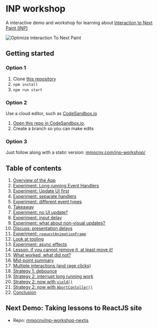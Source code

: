 # INP workshop

A interactive demo and workshop for learning about [Interaction to Next Paint (INP)](https://web.deb/inp)

![Optimize Interaction To Next Paint](https://web-dev.imgix.net/image/jL3OLOhcWUQDnR4XjewLBx4e3PC3/FV8Ls9SDF6UQ3v2IgKUw.jpg?auto=format&w=1600)

## Getting started

### Option 1

1. Clone [this repository](https://github.com/mmocny/inp-workshop)
2. `npm install`
3. `npm run start`

### Option 2

Use a cloud editor, such as [CodeSandbox.io](https://codesandbox.io)

1. [Open this repo in CodeSandbox.io](https://codesandbox.io/p/github/mmocny/inp-workshop).
2. Create a branch so you can make edits

### Option 3

Just follow along with a static version: [mmocny.com/inp-workshop/](https://mmocny.com/inp-workshop/)

## Table of contents

1. [Overview of the App](https://github.com/malchata/inp-workshop/guides/1-overview.md)
2. [Experiment: Long running Event Handlers](https://github.com/malchata/inp-workshop/guides/2-long-event-handlers.md)
3. [Experiment: Update UI first](https://github.com/malchata/inp-workshop/guides/3-update-ui-first.md)
4. [Experiment: separate handlers](https://github.com/malchata/inp-workshop/guides/4-separate-handlers.md)
5. [Experiment: different event types](https://github.com/malchata/inp-workshop/guides/5-different-event-types.md)
6. [Takeaway](https://github.com/malchata/inp-workshop/guides/6-takeaway.md)
7. [Experiment: no UI update?](https://github.com/malchata/inp-workshop/guides/7-no-ui-update.md)
8. [Experiment: input delay](https://github.com/malchata/inp-workshop/guides/8-input-delay.md)
9. [Experiment: what about non-visual updates?](https://github.com/malchata/inp-workshop/guides/9-non-visual-updates.md)
10. [Discuss: presentation delays](https://github.com/malchata/inp-workshop/guides/10-presentation-delays.md)
11. [Experiment: `requestAnimationFrame`](https://github.com/malchata/inp-workshop/guides/11-raf.md)
12. [Look at tooling](https://github.com/malchata/inp-workshop/guides/12-look-at-tooling.md)
13. [Experiment: async effects](https://github.com/malchata/inp-workshop/guides/13-async-effects.md)
14. [Lesson: if you cannot remove it, at least move it!](https://github.com/malchata/inp-workshop/guides/14-move-it.md)
15. [What worked, what did not?](https://github.com/malchata/inp-workshop/guides/15-what-worked.md)
16. [Mid-point summary](https://github.com/malchata/inp-workshop/guides/16-mid-point.md)
17. [Multiple interactions (and rage clicks)](https://github.com/malchata/inp-workshop/guides/17-multiple-interactions.md)
18. [Strategy 1: debounce](https://github.com/malchata/inp-workshop/guides/18-debounce.md)
19. [Strategy 2: interrupt long running work](https://github.com/malchata/inp-workshop/guides/19-interrupt.md)
20. [Strategy 2: now with `yield()`](https://github.com/malchata/inp-workshop/guides/20-now-yield.md)
21. [Strategy 2: now with `AbortContoller()`](https://github.com/malchata/inp-workshop/guides/21-abortcontroller.md)
21. [Conclusion](https://github.com/malchata/inp-workshop/guides/22-conclusion.md)

## Next Demo: Taking lessons to ReactJS site

* Repo: [mmocny/inp-workshop-nextjs](https://github.com/mmocny/inp-workshop-nextjs)
